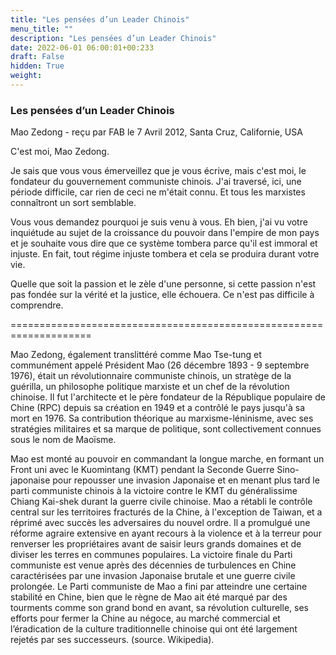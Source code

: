 ```yaml
---
title: "Les pensées d’un Leader Chinois"
menu_title: ""
description: "Les pensées d’un Leader Chinois"
date: 2022-06-01 06:00:01+00:233
draft: False
hidden: True
weight:
---
```

### Les pensées d’un Leader Chinois

Mao Zedong - reçu par FAB le 7 Avril 2012, Santa Cruz, Californie, USA

C'est moi, Mao Zedong.

Je sais que vous vous émerveillez que je vous écrive, mais c'est moi, le fondateur du gouvernement communiste chinois. J'ai traversé, ici, une période difficile, car rien de ceci ne m'était connu. Et tous les marxistes connaîtront un sort semblable.

Vous vous demandez pourquoi je suis venu à vous. Eh bien, j'ai vu votre inquiétude au sujet de la croissance du pouvoir dans l'empire de mon pays et je souhaite vous dire que ce système tombera parce qu'il est immoral et injuste. En fait, tout régime injuste tombera et cela se produira durant votre vie.

Quelle que soit la passion et le zèle d'une personne, si cette passion n'est pas fondée sur la vérité et la justice, elle échouera. Ce n'est pas difficile à comprendre.

====================================================================

Mao Zedong, également translittéré comme Mao Tse-tung et communément appelé Président Mao (26 décembre 1893 - 9 septembre 1976), était un révolutionnaire communiste chinois, un stratège de la guérilla, un philosophe politique marxiste et un chef de la révolution chinoise. Il fut l'architecte et le père fondateur de la République populaire de Chine (RPC) depuis sa création en 1949 et a contrôlé le pays jusqu'à sa mort en 1976. Sa contribution théorique au marxisme-léninisme, avec ses stratégies militaires et sa marque de politique, sont collectivement connues sous le nom de Maoïsme.

Mao est monté au pouvoir en commandant la longue marche, en formant un Front uni avec le Kuomintang (KMT) pendant la Seconde Guerre Sino-japonaise pour repousser une invasion Japonaise et en menant plus tard le parti communiste chinois à la victoire contre le KMT du généralissime Chiang Kai-shek durant la guerre civile chinoise. Mao a rétabli le contrôle central sur les territoires fracturés de la Chine, à l'exception de Taiwan, et a réprimé avec succès les adversaires du nouvel ordre. Il a promulgué une réforme agraire extensive en ayant recours à la violence et à la terreur pour renverser les propriétaires avant de saisir leurs grands domaines et de diviser les terres en communes populaires. La victoire finale du Parti communiste est venue après des décennies de turbulences en Chine caractérisées par une invasion Japonaise brutale et une guerre civile prolongée. Le Parti communiste de Mao a fini par atteindre une certaine stabilité en Chine, bien que le règne de Mao ait été marqué par des tourments comme son grand bond en avant, sa révolution culturelle, ses efforts pour fermer la Chine au négoce, au marché commercial et l’éradication de la culture traditionnelle chinoise qui ont été largement rejetés par ses successeurs. (source. Wikipedia).

